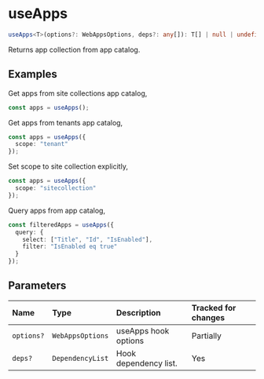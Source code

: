 # useApps

```typescript
useApps<T>(options?: WebAppsOptions, deps?: any[]): T[] | null | undefined;
```

Returns app collection from app catalog.

## Examples

Get apps from site collections app catalog,
```typescript
const apps = useApps();
```
Get apps from tenants app catalog,
```typescript
const apps = useApps({
  scope: "tenant"
});
```
Set scope to site collection explicitly,
```typescript
const apps = useApps({
  scope: "sitecollection"
});
```

Query apps from app catalog,
```typescript
const filteredApps = useApps({ 
  query: { 
    select: ["Title", "Id", "IsEnabled"],
    filter: "IsEnabled eq true" 
  }
});
```

## Parameters

| Name | Type | Description | Tracked for changes |
| :------ | :------ | :------ | :--------|
| `options?` | `WebAppsOptions` | useApps hook options | Partially |
| `deps?` | `DependencyList` | Hook dependency list. | Yes |


